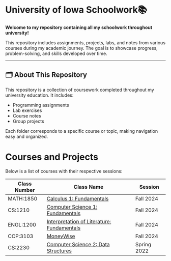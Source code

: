 # University of Iowa Schoolwork📚

**Welcome to my repository containing all my schoolwork throughout university!**

This repository includes assignments, projects, labs, and notes from various courses during my academic journey. The goal is to showcase progress, problem-solving, and skills developed over time.

---

## 🗂 About This Repository  

This repository is a collection of coursework completed throughout my university education. It includes:  
- Programming assignments  
- Lab exercises  
- Course notes  
- Group projects  

Each folder corresponds to a specific course or topic, making navigation easy and organized.  

# Courses and Projects

Below is a list of courses with their respective sessions:

| Class Number | Class Name                                    | Session       |
|--------------|-----------------------------------------------|---------------|
| MATH:1850    | [Calculus 1: Fundamentals](https://github.com/colincano20/Uiowa/tree/main/2024-25/1stSemester/Calculus1)        | Fall 2024   |
| CS:1210      | [Computer Science 1: Fundamentals](https://github.com/colincano20/Uiowa/tree/main/2024-25/1stSemester/ComputerScience1)        | Fall 2024   |
| ENGL:1200    | [Interpretation of Literature: Fundamentals](https://github.com/colincano20/Uiowa/tree/main/2024-25/1stSemester/InterpretationOfLiterature)        | Fall 2024   |
| CCP:3103     | [MoneyWise](https://github.com/colincano20/Uiowa/tree/main/2024-25/1stSemester/Moneywise)        | Fall 2024   |
| CS:2230      | [Computer Science 2: Data Structures](#)     | Spring 2022   |

